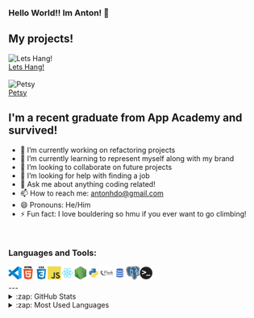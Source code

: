 ### Hello World!! Im Anton! 👋

## My projects!


<div style="display:flex; flex-direction:column;">
    <img alt="Lets Hang!" width="260px" src="https://i.imgur.com/3PlGZaM.jpeg" />
    <a href="https://lets-hang.onrender.com">Lets Hang!</a>
</div>
<br>

<div style="display:flex; flex-direction:column;">
    <img alt="Petsy" width="260px" src="https://i.imgur.com/9d518Md.jpeg" />
    <a href="https://aa-flask-project.onrender.com">Petsy</a>
</div>


## I'm a recent graduate from App Academy and survived!

- 🔭 I’m currently working on refactoring projects
- 🌱 I’m currently learning to represent myself along with my brand
- 👯 I’m looking to collaborate on future projects
- 🤔 I’m looking for help with finding a job
- 💬 Ask me about anything coding related!
- 📫 How to reach me: antonhdo@gmail.com
- 😄 Pronouns: He/Him
- ⚡ Fun fact: I love bouldering so hmu if you ever want to go climbing!

<br/>

### Languages and Tools:

<img align="left" alt="Visual Studio Code" width="26px" src="https://raw.githubusercontent.com/github/explore/80688e429a7d4ef2fca1e82350fe8e3517d3494d/topics/visual-studio-code/visual-studio-code.png" />
<img align="left" alt="HTML5" width="26px" src="https://raw.githubusercontent.com/github/explore/80688e429a7d4ef2fca1e82350fe8e3517d3494d/topics/html/html.png"/>
<img align="left" alt="CSS3" width="26px" src="https://raw.githubusercontent.com/github/explore/80688e429a7d4ef2fca1e82350fe8e3517d3494d/topics/css/css.png"/>
<img align="left" alt="JavaScript" width="26px" src="https://raw.githubusercontent.com/github/explore/80688e429a7d4ef2fca1e82350fe8e3517d3494d/topics/javascript/javascript.png"/>
<img align="left" alt="React" width="26px" src="https://raw.githubusercontent.com/github/explore/80688e429a7d4ef2fca1e82350fe8e3517d3494d/topics/react/react.png" />
<img align="left" alt="Node.js" width="26px" src="https://raw.githubusercontent.com/github/explore/80688e429a7d4ef2fca1e82350fe8e3517d3494d/topics/nodejs/nodejs.png" />
<img align="left" alt="python" width="26px" src="https://raw.githubusercontent.com/github/explore/80688e429a7d4ef2fca1e82350fe8e3517d3494d/topics/python/python.png" />
<img align="left" alt="flask" width="26px" src="https://raw.githubusercontent.com/github/explore/80688e429a7d4ef2fca1e82350fe8e3517d3494d/topics/flask/flask.png" />
<img align="left" alt="SQL" width="26px" src="https://raw.githubusercontent.com/github/explore/80688e429a7d4ef2fca1e82350fe8e3517d3494d/topics/sql/sql.png" />
<img align="left" alt="postgreSQL" width="26px" src="https://raw.githubusercontent.com/github/explore/80688e429a7d4ef2fca1e82350fe8e3517d3494d/topics/postgresql/postgresql.png" />
<img align="left" alt="Terminal" width="26px" src="https://raw.githubusercontent.com/github/explore/80688e429a7d4ef2fca1e82350fe8e3517d3494d/topics/terminal/terminal.png" />

<br/>
<br/>
---

<details>
  <summary>:zap: GitHub Stats</summary>

  <img align="left" alt="Anton's GitHub Stats" src="https://github-readme-stats.vercel.app/api?username=AntonHDo&show_icons=true&hide_border=true" />

</details>

<details>
  <summary>:zap: Most Used Languages</summary>

<img align="left" alt="Anton's GitHub Top Languages" src="https://github-readme-stats.vercel.app/api/top-langs/?username=AntonHDo" />

</details>
